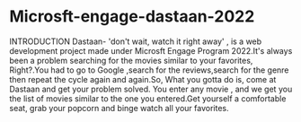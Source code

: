 # Microsft-engage-dastaan-2022

INTRODUCTION
Dastaan- 'don't wait, watch it right away' , is a web development project made under Microsft Engage Program 2022.It's always been a problem searching for the movies similar to your favorites, Right?.You had to go to Google ,search for the reviews,search for the genre then repeat the cycle again and again.So, What you gotta do is, come at Dastaan and get your problem solved. You enter any movie , and we get you the list of movies similar to the one you entered.Get yourself a comfortable seat, grab your popcorn and binge watch all your favorites.
